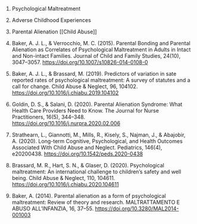 1. Psychological Maltreatment
2. Adverse Childhood Experiences
3. Parental Alienation
[[Child Abuse]]


1. Baker, A. J. L., & Verrocchio, M. C. (2015). Parental Bonding and Parental Alienation as Correlates of Psychological Maltreatment in Adults in Intact and Non-intact Families. Journal of Child and Family Studies, 24(10), 3047–3057. https://doi.org/10.1007/s10826-014-0108-0

2. Baker, A. J. L., & Brassard, M. (2019). Predictors of variation in sate reported rates of psychological maltreatment: A survey of statutes and a call for change. Child Abuse & Neglect, 96, 104102. https://doi.org/10.1016/j.chiabu.2019.104102

3. Goldin, D. S., & Salani, D. (2020). Parental Alienation Syndrome: What Health Care Providers Need to Know. The Journal for Nurse Practitioners, 16(5), 344–348. https://doi.org/10.1016/j.nurpra.2020.02.006

4. Strathearn, L., Giannotti, M., Mills, R., Kisely, S., Najman, J., & Abajobir, A. (2020). Long-term Cognitive, Psychological, and Health Outcomes Associated With Child Abuse and Neglect. Pediatrics, 146(4), e20200438. https://doi.org/10.1542/peds.2020-0438

5. Brassard, M. R., Hart, S. N., & Glaser, D. (2020). Psychological maltreatment: An international challenge to children’s safety and well being. Child Abuse & Neglect, 110, 104611. https://doi.org/10.1016/j.chiabu.2020.104611

6. Baker, A. (2014). Parental alienation as a form of psychological maltreatment: Review of theory and research. MALTRATTAMENTO E ABUSO ALL’INFANZIA, 16, 37–55. https://doi.org/10.3280/MAL2014-001003

